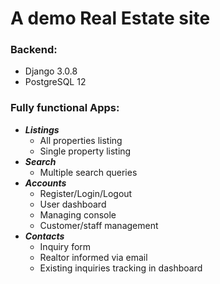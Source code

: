 # A demo Real Estate site

### Backend:

- Django 3.0.8
- PostgreSQL 12

### Fully functional Apps:

- _**Listings**_
  - All properties listing
  - Single property listing
- _**Search**_
  - Multiple search queries
- _**Accounts**_
  - Register/Login/Logout
  - User dashboard
  - Managing console
  - Customer/staff management
- _**Contacts**_
  - Inquiry form
  - Realtor informed via email
  - Existing inquiries tracking in dashboard
